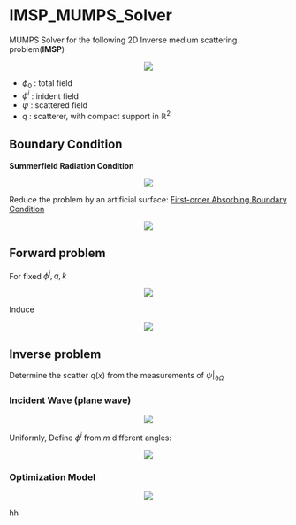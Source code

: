 # IMSP_MUMPS_Solver
MUMPS Solver for the following 2D Inverse medium scattering problem(**IMSP**)  
  
<div align=center>
<img src="https://latex.codecogs.com/svg.image?\begin{aligned}\Delta&space;\phi&plus;k^2(1&plus;q(x))&space;\phi&space;&&space;=0&space;\\\Delta&space;\phi^i&plus;k^2&space;\phi^i&space;&&space;=0&space;\\\phi&space;&&space;=\phi_0&plus;\psi&space;\\\Delta&space;\psi&plus;k^2(1&plus;q)&space;\psi&space;&&space;=-k^2&space;q&space;\phi^i\end{aligned}" >
</div>

- $\phi_0$ : total field
- $\phi^i$ : inident field
- $\psi$ : scattered field
- $q$ : scatterer, with compact support in $\mathbb{R}^2$  
## Boundary Condition
**Summerfield Radiation Condition**  

<div align=center>
<img src="https://latex.codecogs.com/svg.image?\lim&space;_{r&space;\rightarrow&space;\infty}&space;r^{\frac{1}{2}}\left(\frac{\partial&space;\psi}{\partial&space;r}-i&space;k&space;\psi\right)=0,&space;\quad&space;r=|x|" >
</div>  

Reduce the problem by an artificial surface: [First-order Absorbing Boundary Condition](https://www.math.purdue.edu/~lipeijun/paper/2005/Bao_Li_IP_2005.pdf)  

<div align=center>
<img src="https://latex.codecogs.com/svg.image?\frac{\partial&space;\psi}{\partial&space;\nu}-i&space;k&space;\psi=0,&space;\quad&space;\text&space;{&space;on&space;}&space;\partial&space;\Omega" >
</div>

## Forward problem
For fixed $\phi^i,q,k$  

<div align=center>
<img src="https://latex.codecogs.com/svg.image?\begin{aligned}\Delta&space;\psi&plus;k^2(1&plus;q)&space;\psi&space;&&space;=-k^2&space;q&space;\phi^i&space;\quad&space;\text&space;{&space;in&space;}&space;\Omega&space;\\\frac{\partial&space;\psi}{\partial&space;y}-i&space;k&space;\psi&space;&&space;=0,&space;\quad&space;\text&space;{&space;on&space;}&space;\partial&space;\Omega\end{aligned}">
</div>

Induce  


<div align=center>
<img src="https://latex.codecogs.com/svg.image?\psi=\mathcal{F}_0(q)\left(-k^2&space;q&space;\phi^i\right)=-k^2&space;\mathcal{F}_0(q)\left(q&space;\phi^i\right)&space;\triangleq&space;\mathcal{F}_k(q)\left(\phi^i\right)">
</div>

## Inverse problem
Determine the scatter $q(x)$ from the measurements of $\psi|_{\partial \Omega}$  
### Incident Wave (plane wave)

<div align=center>
<img src="https://latex.codecogs.com/svg.image?\phi^i(x,y)&space;=&space;\exp^{i(k_1&space;x&space;&plus;&space;k_2&space;y)},&space;k_1,k_2&space;\in&space;\mathbb{R},&space;k_1^2&plus;k_2^2&space;=&space;k^2">
</div>

Uniformly, Define $\phi^i$ from $m$ different angles:  

<div align=center>
<img src="https://latex.codecogs.com/svg.image?\phi_j^i(x,y)=\exp^{ik(x\cos(\frac{2j}{m})&plus;y\sin(\frac{2j}{m}))},j&space;=&space;0,1,\ldots,m">
</div>

### Optimization Model

<div align=center>
<img src="
https://latex.codecogs.com/svg.image?\begin{aligned}\min&space;_q&space;J_{m,\{k\}}(q)&space;&&space;=\frac{1}{2}&space;\sum_{k&space;\in\{k\}}&space;\sum_{j=0}^{m-1}\left\|M&space;\mathcal{F}_k(q)\left(\phi_j^i\right)-\operatorname{Data}\left(q_t\right)\left(k,&space;\phi_j^i\right)\right\|_2^2&space;\\&&space;\approx&space;\frac{1}{2}&space;\sum_{k&space;\in\{k\}}&space;\sum_{j=0}^{m-1}\left\|M&space;\mathcal{F}_k(q)\left(\phi_j^i\right)-M&space;\mathcal{F}_k\left(q_t\right)\left(\phi_j^i\right)\right\|_2^2&space;\\&&space;=\frac{1}{2}&space;\sum_{k&space;\in\{k\}}&space;k^4&space;\sum_{j=0}^{m-1}\left\|M&space;\mathcal{F}_0(q)\left(q&space;\phi_j^i\right)-M&space;\mathcal{F}_0\left(q_t\right)\left(q_t&space;\phi_j^i\right)\right\|_2^2\end{aligned}">
</div>

hh



